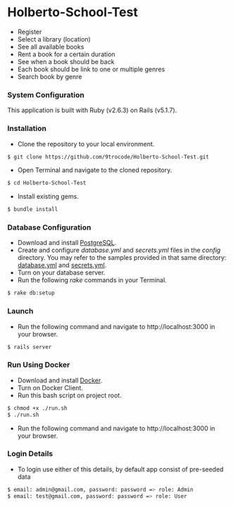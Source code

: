 # Holberto-School-Test
- Register
- Select a library (location)
- See all available books
- Rent a book for a certain duration
- See when a book should be back
- Each book should be link to one or multiple genres
- Search book by genre


### System Configuration
This application is built with Ruby (v2.6.3) on Rails (v5.1.7).

### Installation
- Clone the repository to your local environment.
```sh
$ git clone https://github.com/9trocode/Holberto-School-Test.git
```
- Open Terminal and navigate to the cloned repository.
```sh
$ cd Holberto-School-Test
```
- Install existing gems.
```sh
$ bundle install
```

### Database Configuration
- Download and install [PostgreSQL](https://www.postgresql.org/download/).
- Create and configure *database.yml* and *secrets.yml* files in the *config* directory. You may refer to the samples provided in that same directory: [database.yml](config/database.yml) and [secrets.yml](config/secrets.yml).
- Turn on your database server.
- Run the following *rake* commands in your Terminal.
```sh
$ rake db:setup
```

### Launch
- Run the following command and navigate to http://localhost:3000 in your browser.
```sh
$ rails server
```


### Run Using Docker
- Download and install [Docker](https://www.docker.com/products/docker-desktop).
- Turn on Docker Client.
- Run this bash script on project root.
```sh
$ chmod +x ./run.sh
$ ./run.sh
```
- Run the following command and navigate to http://localhost:3000 in your browser.

### Login Details
- To login use either of this details, by default app consist of pre-seeded data
```sh
$ email: admin@gmail.com, password: password => role: Admin
$ email: test@gmail.com, password: password => role: User
```